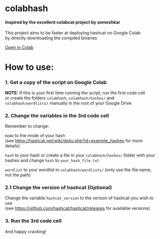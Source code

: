 # colabhash

#### Inspired by the excellent colabcat project by someshkar

This project aims to be faster at deploying hashcat on Google Colab<br>
by directly downloading the compiled binaries

<a href="https://colab.research.google.com/github/threadexio/colabhash/blob/main/colabhash.ipynb">Open in Colab</a>

# How to use:

### 1. Get a copy of the script on Google Colab

**NOTE:** If this is your first time running the script, run the first code cell<br>
      or create the folders `colabhash`, `colabhash/hashes/` and `colabhash/wordlists/` manually in the root of your Google Drive

### 2. Change the variables in the 3rd code cell

Remember to change:

`mode` to the mode of your hash<br>
(see https://hashcat.net/wiki/doku.php?id=example_hashes for more details)

`hash` to your hash or create a file in your `colabhash/hashes/` folder with your hashes and change `hash` to `your_hash_file.txt`

`wordlist` to your wordlist in `colabhash/wordlists/` (only use the file name, not the path)

### 2.1 Change the version of hashcat (Optional)

Change the variable `hashcat_version` to the version of hashcat you wish to use<br>
(see https://github.com/hashcat/hashcat/releases for available versions)

### 3. Run the 3rd code cell

And happy cracking!
